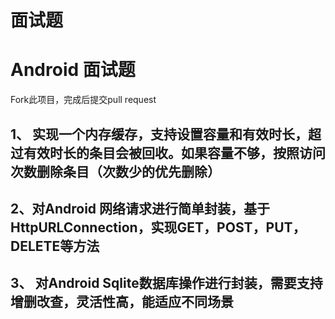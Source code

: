 # 面试题

# Android 面试题
Fork此项目，完成后提交pull request

## 1、 实现一个内存缓存，支持设置容量和有效时长，超过有效时长的条目会被回收。如果容量不够，按照访问次数删除条目（次数少的优先删除）

## 2、对Android 网络请求进行简单封装，基于HttpURLConnection，实现GET，POST，PUT，DELETE等方法

## 3、 对Android Sqlite数据库操作进行封装，需要支持增删改查，灵活性高，能适应不同场景
